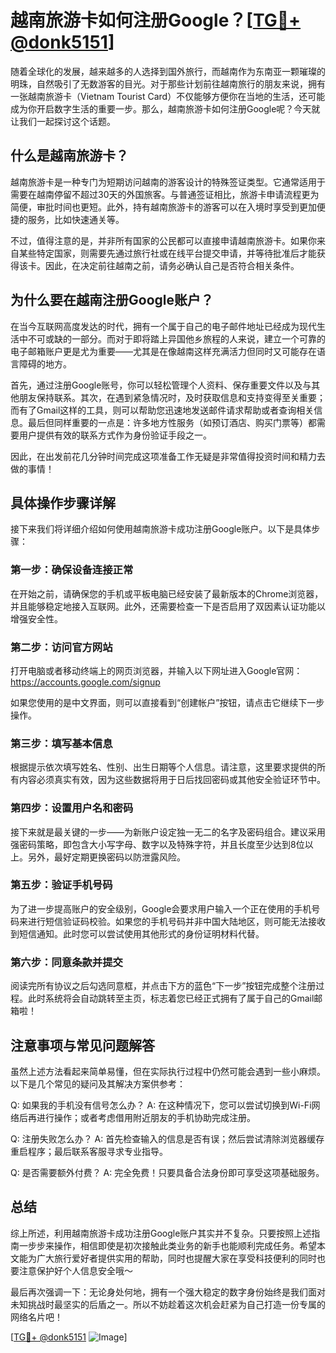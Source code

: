 # 越南旅游卡如何注册Google？[[TG💪+ @donk5151](https://t.me/s/donk5151)]

随着全球化的发展，越来越多的人选择到国外旅行，而越南作为东南亚一颗璀璨的明珠，自然吸引了无数游客的目光。对于那些计划前往越南旅行的朋友来说，拥有一张越南旅游卡（Vietnam Tourist Card）不仅能够方便你在当地的生活，还可能成为你开启数字生活的重要一步。那么，越南旅游卡如何注册Google呢？今天就让我们一起探讨这个话题。

## 什么是越南旅游卡？

越南旅游卡是一种专门为短期访问越南的游客设计的特殊签证类型。它通常适用于需要在越南停留不超过30天的外国旅客。与普通签证相比，旅游卡申请流程更为简便，审批时间也更短。此外，持有越南旅游卡的游客可以在入境时享受到更加便捷的服务，比如快速通关等。

不过，值得注意的是，并非所有国家的公民都可以直接申请越南旅游卡。如果你来自某些特定国家，则需要先通过旅行社或在线平台提交申请，并等待批准后才能获得该卡。因此，在决定前往越南之前，请务必确认自己是否符合相关条件。

## 为什么要在越南注册Google账户？

在当今互联网高度发达的时代，拥有一个属于自己的电子邮件地址已经成为现代生活中不可或缺的一部分。而对于即将踏上异国他乡旅程的人来说，建立一个可靠的电子邮箱账户更是尤为重要——尤其是在像越南这样充满活力但同时又可能存在语言障碍的地方。

首先，通过注册Google账号，你可以轻松管理个人资料、保存重要文件以及与其他朋友保持联系。其次，在遇到紧急情况时，及时获取信息和支持变得至关重要；而有了Gmail这样的工具，则可以帮助您迅速地发送邮件请求帮助或者查询相关信息。最后但同样重要的一点是：许多地方性服务（如预订酒店、购买门票等）都需要用户提供有效的联系方式作为身份验证手段之一。

因此，在出发前花几分钟时间完成这项准备工作无疑是非常值得投资时间和精力去做的事情！

## 具体操作步骤详解

接下来我们将详细介绍如何使用越南旅游卡成功注册Google账户。以下是具体步骤：

### 第一步：确保设备连接正常
在开始之前，请确保您的手机或平板电脑已经安装了最新版本的Chrome浏览器，并且能够稳定地接入互联网。此外，还需要检查一下是否启用了双因素认证功能以增强安全性。

### 第二步：访问官方网站
打开电脑或者移动终端上的网页浏览器，并输入以下网址进入Google官网：
https://accounts.google.com/signup

如果您使用的是中文界面，则可以直接看到“创建帐户”按钮，请点击它继续下一步操作。

### 第三步：填写基本信息
根据提示依次填写姓名、性别、出生日期等个人信息。请注意，这里要求提供的所有内容必须真实有效，因为这些数据将用于日后找回密码或其他安全验证环节中。

### 第四步：设置用户名和密码
接下来就是最关键的一步——为新账户设定独一无二的名字及密码组合。建议采用强密码策略，即包含大小写字母、数字以及特殊字符，并且长度至少达到8位以上。另外，最好定期更换密码以防泄露风险。

### 第五步：验证手机号码
为了进一步提高账户的安全级别，Google会要求用户输入一个正在使用的手机号码来进行短信验证码校验。如果您的手机号码并非中国大陆地区，则可能无法接收到短信通知。此时您可以尝试使用其他形式的身份证明材料代替。

### 第六步：同意条款并提交
阅读完所有协议之后勾选同意框，并点击下方的蓝色“下一步”按钮完成整个注册过程。此时系统将会自动跳转至主页，标志着您已经正式拥有了属于自己的Gmail邮箱啦！

## 注意事项与常见问题解答

虽然上述方法看起来简单易懂，但在实际执行过程中仍然可能会遇到一些小麻烦。以下是几个常见的疑问及其解决方案供参考：

Q: 如果我的手机没有信号怎么办？
A: 在这种情况下，您可以尝试切换到Wi-Fi网络后再进行操作；或者考虑借用附近朋友的手机协助完成注册。

Q: 注册失败怎么办？
A: 首先检查输入的信息是否有误；然后尝试清除浏览器缓存重启程序；最后联系客服寻求专业指导。

Q: 是否需要额外付费？
A: 完全免费！只要具备合法身份即可享受这项基础服务。

## 总结

综上所述，利用越南旅游卡成功注册Google账户其实并不复杂。只要按照上述指南一步步来操作，相信即使是初次接触此类业务的新手也能顺利完成任务。希望本文能为广大旅行爱好者提供实用的帮助，同时也提醒大家在享受科技便利的同时也要注意保护好个人信息安全哦～

最后再次强调一下：无论身处何地，拥有一个强大稳定的数字身份始终是我们面对未知挑战时最坚实的后盾之一。所以不妨趁着这次机会赶紧为自己打造一份专属的网络名片吧！

[[TG💪+ @donk5151](https://t.me/s/donk5151) ![Image](https://i.postimg.cc/rwNCRYN7/Snipaste-2025-04-30-17-27-05.png)]